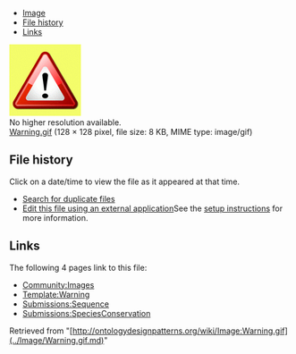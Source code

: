 * [Image](../Image/Warning.gif.md#file)
* [File history](../Image/Warning.gif.md#filehistory)
* [Links](../Image/Warning.gif.md#filelinks)

[![Image:Warning.gif](../images/c/c2/Warning.gif)](../images/c/c2/Warning.gif)  
No higher resolution available.  
[Warning.gif](../images/c/c2/Warning.gif)‎ (128 × 128 pixel, file size: 8 KB, MIME type: image/gif)

## File history

Click on a date/time to view the file as it appeared at that time.



  
* [Search for duplicate files](http://ontologydesignpatterns.org/wiki/Special:FileDuplicateSearch/Warning.gif "Special:FileDuplicateSearch/Warning.gif")
* [Edit this file using an external application](http://ontologydesignpatterns.org/wiki/index.php?title=Image:Warning.gif&action=edit&externaledit=true&mode=file "Image:Warning.gif")See the [setup instructions](http://www.mediawiki.org/wiki/Manual:External_editors "http://www.mediawiki.org/wiki/Manual:External_editors") for more information.

## Links



The following 4 pages link to this file:


* [Community:Images](../Community/Images.md "Community:Images")
* [Template:Warning](http://ontologydesignpatterns.org/wiki/Template:Warning "Template:Warning")
* [Submissions:Sequence](../Submissions/Sequence.md "Submissions:Sequence")
* [Submissions:SpeciesConservation](../Submissions/SpeciesConservation.md "Submissions:SpeciesConservation")


Retrieved from "[http://ontologydesignpatterns.org/wiki/Image:Warning.gif](../Image/Warning.gif.md)"
